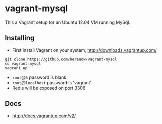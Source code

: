 vagrant-mysql
=============

This a Vagrant setup for an Ubuntu 12.04 VM running MySql.


Installing
----------
* First install Vagrant on your system, http://downloads.vagrantup.com/
```
git clone https://github.com/herenow/vagrant-mysql
cd vagrant-mysql
vagrant up
```
* `root`@`%` password is blank
* `root`@`localhost` password is 'vagrant'
* Redis will be exposed on port 3306


Docs
----------
* http://docs.vagrantup.com/v2/
